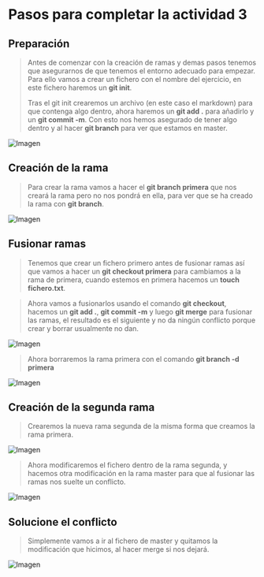 # Pasos para completar la actividad 3

## Preparación

> Antes de comenzar con la creación de ramas y demas pasos tenemos que asegurarnos de que tenemos el entorno adecuado para empezar. Para ello vamos a crear un fichero con el nombre del ejercicio, en este fichero haremos un **git init**.
>
> Tras el git init crearemos un archivo (en este caso el markdown) para que contenga algo dentro, ahora haremos un **git add .** para añadirlo y un **git commit -m**. Con esto nos hemos asegurado de tener algo dentro y al hacer **git branch** para ver que estamos en master.

![Imagen]()

## Creación de la rama

> Para crear la rama vamos a hacer el **git branch primera** que nos creará la rama pero no nos pondrá en ella, para ver que se ha creado la rama con **git branch**.

![Imagen]()

## Fusionar ramas

> Tenemos que crear un fichero primero antes de fusionar ramas así que vamos a hacer un **git checkout primera** para cambiamos a la rama de primera, cuando estemos en primera hacemos un **touch fichero.txt**.

> Ahora vamos a fusionarlos usando el comando **git checkout**, hacemos un **git add .**, **git commit -m** y luego **git merge** para fusionar las ramas, el resultado es el siguiente y no da ningún conflicto porque crear y borrar usualmente no dan.

![Imagen]()

> Ahora borraremos la rama primera con el comando **git branch -d primera**

![Imagen]()

## Creación de la segunda rama

> Crearemos la nueva rama segunda de la misma forma que creamos la rama primera.

![Imagen]()

> Ahora modificaremos el fichero dentro de la rama segunda, y hacemos otra modificación en la rama master para que al fusionar las ramas nos suelte un conflicto.

![Imagen]()

## Solucione el conflicto

> Simplemente vamos a ir al fichero de master y quitamos la modificación que hicimos, al hacer merge si nos dejará.

![Imagen]()